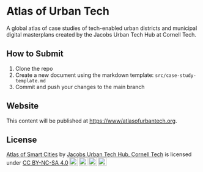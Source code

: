 # Atlas of Urban Tech

A global atlas of case studies of tech-enabled urban districts and municipal digital masterplans created by the Jacobs Urban Tech Hub at Cornell Tech.


## How to Submit

1. Clone the repo
2. Create a new document using the markdown template: `src/case-study-template.md`
3. Commit and push your changes to the main branch

## Website

This content will be published at [https://www/atlasofurbantech.org](https://www/atlasofurbantech.org).



## License

 <p xmlns:cc="http://creativecommons.org/ns#" xmlns:dct="http://purl.org/dc/terms/"><a property="dct:title" rel="cc:attributionURL" href="https://github.com/Cornell-Tech-Urban-Tech-Hub/atlas-of-urban-tech">Atlas of Smart Cities</a> by <a rel="cc:attributionURL dct:creator" property="cc:attributionName" href="https://urban.tech.cornell.edu/">Jacobs Urban Tech Hub, Cornell Tech</a> is licensed under <a href="http://creativecommons.org/licenses/by-nc-sa/4.0/?ref=chooser-v1" target="_blank" rel="license noopener noreferrer" style="display:inline-block;">CC BY-NC-SA 4.0<img style="height:22px!important;margin-left:3px;vertical-align:text-bottom;" src="https://mirrors.creativecommons.org/presskit/icons/cc.svg?ref=chooser-v1"><img style="height:22px!important;margin-left:3px;vertical-align:text-bottom;" src="https://mirrors.creativecommons.org/presskit/icons/by.svg?ref=chooser-v1"><img style="height:22px!important;margin-left:3px;vertical-align:text-bottom;" src="https://mirrors.creativecommons.org/presskit/icons/nc.svg?ref=chooser-v1"><img style="height:22px!important;margin-left:3px;vertical-align:text-bottom;" src="https://mirrors.creativecommons.org/presskit/icons/sa.svg?ref=chooser-v1"></a></p> 

